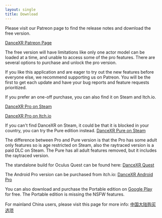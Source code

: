 ```yaml
---
layout: single
title: Download
---
```


Please visit our Patreon page to find the release notes and download the free version.

[DanceXR Patreon Page](https://www.patreon.com/dvvr) 

The free version will have limitations like only one actor model can be loaded at a time, and unable to access some of the pro features. There are several options to purchase and unlock the pro version. 

If you like this application and are eager to try out the new features before everyone else, we recommend supporting us on Patreon. You will be the first to get each update and have your bug reports and feature requests prioritized. 

If you prefer an one-off purchase, you can also find it on Steam and Itch.io. 

[DanceXR Pro on Steam](https://store.steampowered.com/app/1905510/DanceXR/)

[DanceXR Pro on Itch.io](https://stormlab.itch.io/dvvr)

If you can't find DanceXR on Steam, it could be that it is blocked in your country, you can try the Pure edition instead.
[DanceXR Pure on Steam](https://store.steampowered.com/app/2193970/DanceXR_Pure/)

The difference between Pro and Pure version is that the Pro has some adult only features so is age restricted on Steam, also the raytraced version is a paid DLC on Steam. The Pure has all adult features removed, but it includes the raytraced version.


The standalone build for Oculus Quest can be found here: [DanceXR Quest](https://stormlab.itch.io/dancexr-quest)

The Android Pro version can be purchased from itch.io: [DanceXR Android Pro](https://stormlab.itch.io/dancexr-android)

You can also download and purchase the Portable edition on [Google Play](https://play.google.com/store/apps/details?id=com.vrstormlab.dancexr) for free. The Portable edition is missing the NSFW features.

For mainland China users, please visit this page for more info: [中国大陆购买选项](purchase_prc.md)
